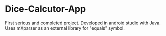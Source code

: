 # Dice-Calcutor-App
First serious and completed project. Developed in android studio with Java. Uses mXparser as an external library for "equals" symbol.
